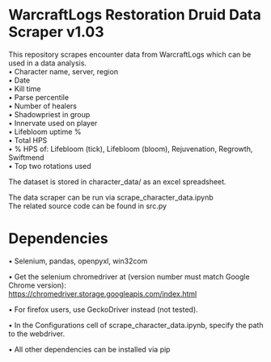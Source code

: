 # WarcraftLogs Restoration Druid Data Scraper v1.03  

This repository scrapes encounter data from WarcraftLogs which can be used in a data analysis.   
  • Character name, server, region  
  • Date  
  • Kill time  
  • Parse percentile  
  • Number of healers  
  • Shadowpriest in group  
  • Innervate used on player  
  • Lifebloom uptime %  
  • Total HPS  
  • % HPS of: Lifebloom (tick), Lifebloom (bloom), Rejuvenation, Regrowth, Swiftmend  
  • Top two rotations used  
  
The dataset is stored in character_data/ as an excel spreadsheet.  

The data scraper can be run via scrape_character_data.ipynb  
The related source code can be found in src.py  

# Dependencies  
  • Selenium, pandas, openpyxl, win32com  
  
  • Get the selenium chromedriver at (version number must match Google Chrome version):  
  https://chromedriver.storage.googleapis.com/index.html  
  
  • For firefox users, use GeckoDriver instead (not tested).  
  
  • In the Configurations cell of scrape_character_data.ipynb, specify the path to the webdriver.  
 
  • All other dependencies can be installed via pip

